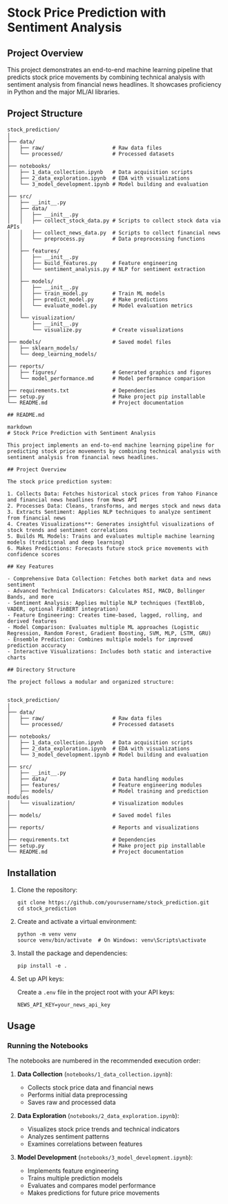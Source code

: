 # Stock Price Prediction with Sentiment Analysis

## Project Overview
This project demonstrates an end-to-end machine learning pipeline that predicts stock price movements by combining technical analysis with sentiment analysis from financial news headlines. It showcases proficiency in Python and the major ML/AI libraries.

## Project Structure
```
stock_prediction/
│
├── data/
│   ├── raw/                      # Raw data files
│   └── processed/                # Processed datasets
│
├── notebooks/
│   ├── 1_data_collection.ipynb   # Data acquisition scripts
│   ├── 2_data_exploration.ipynb  # EDA with visualizations
│   └── 3_model_development.ipynb # Model building and evaluation
│
├── src/
│   ├── __init__.py
│   ├── data/
│   │   ├── __init__.py
│   │   ├── collect_stock_data.py # Scripts to collect stock data via APIs
│   │   ├── collect_news_data.py  # Scripts to collect financial news
│   │   └── preprocess.py         # Data preprocessing functions
│   │
│   ├── features/
│   │   ├── __init__.py
│   │   ├── build_features.py     # Feature engineering
│   │   └── sentiment_analysis.py # NLP for sentiment extraction
│   │
│   ├── models/
│   │   ├── __init__.py
│   │   ├── train_model.py        # Train ML models
│   │   ├── predict_model.py      # Make predictions
│   │   └── evaluate_model.py     # Model evaluation metrics
│   │
│   └── visualization/
│       ├── __init__.py
│       └── visualize.py          # Create visualizations
│
├── models/                       # Saved model files
│   ├── sklearn_models/
│   └── deep_learning_models/
│
├── reports/
│   ├── figures/                  # Generated graphics and figures
│   └── model_performance.md      # Model performance comparison
│
├── requirements.txt              # Dependencies
├── setup.py                      # Make project pip installable
└── README.md                     # Project documentation

## README.md

markdown
# Stock Price Prediction with Sentiment Analysis

This project implements an end-to-end machine learning pipeline for predicting stock price movements by combining technical analysis with sentiment analysis from financial news headlines.

## Project Overview

The stock price prediction system:

1. Collects Data: Fetches historical stock prices from Yahoo Finance and financial news headlines from News API
2. Processes Data: Cleans, transforms, and merges stock and news data
3. Extracts Sentiment: Applies NLP techniques to analyze sentiment from financial news
4. Creates Visualizations**: Generates insightful visualizations of stock trends and sentiment correlations
5. Builds ML Models: Trains and evaluates multiple machine learning models (traditional and deep learning)
6. Makes Predictions: Forecasts future stock price movements with confidence scores

## Key Features

- Comprehensive Data Collection: Fetches both market data and news sentiment
- Advanced Technical Indicators: Calculates RSI, MACD, Bollinger Bands, and more
- Sentiment Analysis: Applies multiple NLP techniques (TextBlob, VADER, optional FinBERT integration)
- Feature Engineering: Creates time-based, lagged, rolling, and derived features
- Model Comparison: Evaluates multiple ML approaches (Logistic Regression, Random Forest, Gradient Boosting, SVM, MLP, LSTM, GRU)
- Ensemble Prediction: Combines multiple models for improved prediction accuracy
- Interactive Visualizations: Includes both static and interactive charts

## Directory Structure

The project follows a modular and organized structure:


stock_prediction/
│
├── data/
│   ├── raw/                      # Raw data files
│   └── processed/                # Processed datasets
│
├── notebooks/
│   ├── 1_data_collection.ipynb   # Data acquisition scripts
│   ├── 2_data_exploration.ipynb  # EDA with visualizations
│   └── 3_model_development.ipynb # Model building and evaluation
│
├── src/
│   ├── __init__.py
│   ├── data/                     # Data handling modules
│   ├── features/                 # Feature engineering modules
│   ├── models/                   # Model training and prediction modules
│   └── visualization/            # Visualization modules
│
├── models/                       # Saved model files
│
├── reports/                      # Reports and visualizations
│
├── requirements.txt              # Dependencies
├── setup.py                      # Make project pip installable
└── README.md                     # Project documentation
```

## Installation

1. Clone the repository:
   ```
   git clone https://github.com/yourusername/stock_prediction.git
   cd stock_prediction
   ```

2. Create and activate a virtual environment:
   ```
   python -m venv venv
   source venv/bin/activate  # On Windows: venv\Scripts\activate
   ```

3. Install the package and dependencies:
   ```
   pip install -e .
   ```

4. Set up API keys:
   
   Create a `.env` file in the project root with your API keys:
   ```
   NEWS_API_KEY=your_news_api_key
   ```

## Usage

### Running the Notebooks

The notebooks are numbered in the recommended execution order:

1. **Data Collection** (`notebooks/1_data_collection.ipynb`):
   - Collects stock price data and financial news
   - Performs initial data preprocessing
   - Saves raw and processed data

2. **Data Exploration** (`notebooks/2_data_exploration.ipynb`):
   - Visualizes stock price trends and technical indicators
   - Analyzes sentiment patterns
   - Examines correlations between features

3. **Model Development** (`notebooks/3_model_development.ipynb`):
   - Implements feature engineering
   - Trains multiple prediction models
   - Evaluates and compares model performance
   - Makes predictions for future price movements
